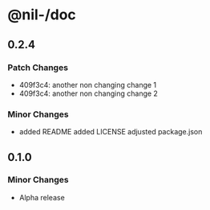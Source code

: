 # @nil-/doc

## 0.2.4

### Patch Changes

-   409f3c4: another non changing change 1
-   409f3c4: another non changing change 2

### Minor Changes

-   added README
    added LICENSE
    adjusted package.json

## 0.1.0

### Minor Changes

-   Alpha release
